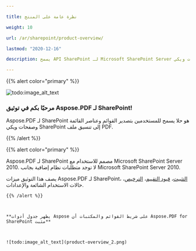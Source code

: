 ```yaml
---

title: نظرة عامة على المنتج

weight: 10

url: /ar/sharepoint/product-overview/

lastmod: "2020-12-16"

description: يسمح API SharePoint لـ Microsoft SharePoint Server للمستخدمين بتصدير قوائم وعناصر القائمة وصفحات ويكي SharePoint إلى تنسيق ملف PDF.

---
```




{{% alert color="primary" %}}



![todo:image_alt_text](../../aspose_pdf-for-sharepoint.png)

### **مرحبًا بكم في توثيق Aspose.PDF لـ SharePoint!**

Aspose.PDF لـ SharePoint هو حلا يسمح للمستخدمين بتصدير القوائم وعناصر القائمة وصفحات ويكي SharePoint إلى تنسيق ملف PDF.



{{% /alert %}}





{{% alert color="primary" %}}

Aspose.PDF لـ SharePoint مصمم للاستخدام مع Microsoft SharePoint Server 2010. لا توجد متطلبات نظام إضافية بجانب Microsoft SharePoint Server 2010.




يصف هذا التوثيق ميزات Aspose.PDF لـ SharePoint، [التثبيت](/pdf/ar/sharepoint/install-aspose-pdf-for-sharepoint/)، [قيود التقييم](/pdf/ar/sharepoint/evaluate-aspose-pdf/)، [الترخيص](/pdf/ar/sharepoint/license-aspose-pdf-for-sharepoint/)، حالات الاستخدام الشائعة والإعدادات.

```
{{% /alert %}}



**يظهر جدول أدوات Aspose على شريط القوائم والمكتبات أن Aspose.PDF for SharePoint مثبت**



![todo:image_alt_text](product-overview_2.png)
```